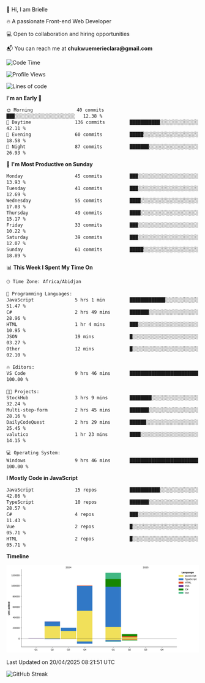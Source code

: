 <div align="left">
  <p>👋 Hi, I am Brielle</p>
  <p>🔥 A passionate Front-end Web Developer</p>
  <p>💻 Open to collaboration and hiring opportunities</p>
  <p>📬 You can reach me at <strong>chukwuemerieclara@gmail.com</strong></p>
</div>


 
 <!--START_SECTION:waka-->
![Code Time](http://img.shields.io/badge/Code%20Time-591%20hrs%2050%20mins-blue)

![Profile Views](http://img.shields.io/badge/Profile%20Views-0-blue)

![Lines of code](https://img.shields.io/badge/From%20Hello%20World%20I%27ve%20Written-285.7%20thousand%20lines%20of%20code-blue)

**I'm an Early 🐤** 

```text
🌞 Morning                40 commits          ███░░░░░░░░░░░░░░░░░░░░░░   12.38 % 
🌆 Daytime                136 commits         ███████████░░░░░░░░░░░░░░   42.11 % 
🌃 Evening                60 commits          █████░░░░░░░░░░░░░░░░░░░░   18.58 % 
🌙 Night                  87 commits          ███████░░░░░░░░░░░░░░░░░░   26.93 % 
```
📅 **I'm Most Productive on Sunday** 

```text
Monday                   45 commits          ███░░░░░░░░░░░░░░░░░░░░░░   13.93 % 
Tuesday                  41 commits          ███░░░░░░░░░░░░░░░░░░░░░░   12.69 % 
Wednesday                55 commits          ████░░░░░░░░░░░░░░░░░░░░░   17.03 % 
Thursday                 49 commits          ████░░░░░░░░░░░░░░░░░░░░░   15.17 % 
Friday                   33 commits          ███░░░░░░░░░░░░░░░░░░░░░░   10.22 % 
Saturday                 39 commits          ███░░░░░░░░░░░░░░░░░░░░░░   12.07 % 
Sunday                   61 commits          █████░░░░░░░░░░░░░░░░░░░░   18.89 % 
```


📊 **This Week I Spent My Time On** 

```text
🕑︎ Time Zone: Africa/Abidjan

💬 Programming Languages: 
JavaScript               5 hrs 1 min         █████████████░░░░░░░░░░░░   51.47 % 
C#                       2 hrs 49 mins       ███████░░░░░░░░░░░░░░░░░░   28.96 % 
HTML                     1 hr 4 mins         ███░░░░░░░░░░░░░░░░░░░░░░   10.95 % 
JSON                     19 mins             █░░░░░░░░░░░░░░░░░░░░░░░░   03.27 % 
Other                    12 mins             █░░░░░░░░░░░░░░░░░░░░░░░░   02.10 % 

🔥 Editors: 
VS Code                  9 hrs 46 mins       █████████████████████████   100.00 % 

🐱‍💻 Projects: 
StockHub                 3 hrs 9 mins        ████████░░░░░░░░░░░░░░░░░   32.24 % 
Multi-step-form          2 hrs 45 mins       ███████░░░░░░░░░░░░░░░░░░   28.16 % 
DailyCodeQuest           2 hrs 29 mins       ██████░░░░░░░░░░░░░░░░░░░   25.45 % 
valutico                 1 hr 23 mins        ████░░░░░░░░░░░░░░░░░░░░░   14.15 % 

💻 Operating System: 
Windows                  9 hrs 46 mins       █████████████████████████   100.00 % 
```

**I Mostly Code in JavaScript** 

```text
JavaScript               15 repos            ███████████░░░░░░░░░░░░░░   42.86 % 
TypeScript               10 repos            ███████░░░░░░░░░░░░░░░░░░   28.57 % 
C#                       4 repos             ███░░░░░░░░░░░░░░░░░░░░░░   11.43 % 
Vue                      2 repos             █░░░░░░░░░░░░░░░░░░░░░░░░   05.71 % 
HTML                     2 repos             █░░░░░░░░░░░░░░░░░░░░░░░░   05.71 % 
```



**Timeline**

![Lines of Code chart](https://raw.githubusercontent.com/Brielle28/Brielle28/main/assets/bar_graph.png)


 Last Updated on 20/04/2025 08:21:51 UTC
<!--END_SECTION:waka-->

![GitHub Streak](https://github-readme-streak-stats.herokuapp.com/?user=Brielle28)



